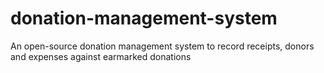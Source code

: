 # donation-management-system
An open-source donation management system to record receipts, donors and expenses against earmarked donations
